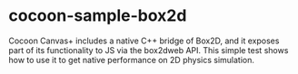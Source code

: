 # cocoon-sample-box2d

Cocoon Canvas+ includes a native C++ bridge of Box2D, and it exposes part of its functionality to JS via the box2dweb API. This simple test shows how to use it to get native performance on 2D physics simulation.
